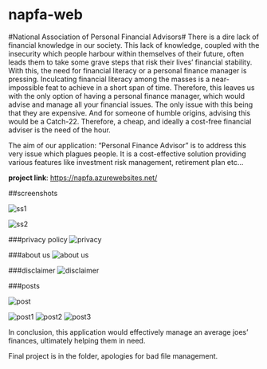 # napfa-web
#National Association of Personal Financial Advisors#
There is a dire lack of financial knowledge in our society. This lack of knowledge, coupled with the insecurity which people harbour within themselves of their future, often leads them to take some grave steps that risk their lives’ financial stability. With this, the need for financial literacy or a personal finance manager is pressing. Inculcating financial literacy among the masses is a near-impossible feat to achieve in a short span of time. Therefore, this leaves us with the only option of having a personal finance manager, which would advise and manage all your financial issues. The only issue with this being that they are expensive. And for someone of humble origins, advising this would be a Catch-22. Therefore, a cheap, and ideally a cost-free financial adviser is the need of the hour.

The aim of our application: “Personal Finance Advisor” is to address this very issue which plagues people. It is a cost-effective solution providing various features like investment risk management, retirement plan etc...

**project link**: https://napfa.azurewebsites.net/

##screenshots

![ss1](https://user-images.githubusercontent.com/103198409/196475638-a940773c-d8b2-404b-bf4b-c76b4d63a8ab.png)

![ss2](https://user-images.githubusercontent.com/103198409/196475719-91366e0b-8841-4396-8771-6b2cce43ba35.png)

###privacy policy
![privacy](https://user-images.githubusercontent.com/103198409/196477939-6b58d4f5-acbe-4b60-9647-d498ebbbbfa0.png)

###about us
![about us](https://user-images.githubusercontent.com/103198409/196478140-a5435989-642b-4214-a54b-480c0f5c6214.png)

###disclaimer
![disclaimer](https://user-images.githubusercontent.com/103198409/196478321-2aa3751b-4512-4cd6-a7fb-2c5f8fe1267a.png)

###posts

![post](https://user-images.githubusercontent.com/103198409/196479798-251b4ef4-f719-4b3e-93b4-b953bd6f332f.png)


![post1](https://user-images.githubusercontent.com/103198409/196479895-6ea96026-d649-4946-93b2-701d8a167a39.png)
![post2](https://user-images.githubusercontent.com/103198409/196479926-38f72416-423d-44fd-bb56-3329c09751c1.png)
![post3](https://user-images.githubusercontent.com/103198409/196479971-3ba4e0ea-ff2b-43b3-a170-c2dfabe7e454.png)



In conclusion, this application would effectively manage an average joes’ finances, ultimately helping them in need.

Final project is in the folder, apologies for bad file management.
